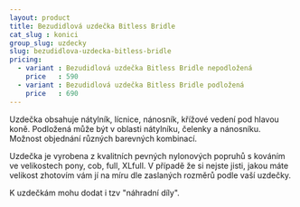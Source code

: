 ```yaml
---
layout: product
title: Bezudidlová uzdečka Bitless Bridle
cat_slug : konici
group_slug: uzdecky
slug: bezudidlova-uzdecka-bitless-bridle
pricing:
  - variant : Bezudidlová uzdečka Bitless Bridle nepodložená
    price   : 590
  - variant : Bezudidlová uzdečka Bitless Bridle podložená
    price   : 690
---
```


Uzdečka obsahuje nátylník, lícnice, nánosník, křížové vedení pod hlavou koně.
Podložená může být v oblasti nátylníku, čelenky a nánosníku.
Možnost objednání různých barevných kombinací.

Uzdečka je vyrobena z kvalitních pevných nylonových popruhů s kováním ve velikostech pony, cob, full, XLfull.
V případě že si nejste jisti, jakou máte velikost zhotovím vám jí na míru dle zaslaných rozměrů podle vaší uzdečky.

K uzdečkám mohu dodat i tzv "náhradní díly".

